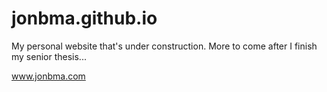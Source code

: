 # jonbma.github.io

My personal website that's under construction.
More to come after I finish my senior thesis...

www.jonbma.com
